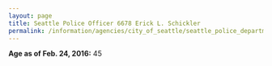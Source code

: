 ```yaml
---
layout: page
title: Seattle Police Officer 6678 Erick L. Schickler
permalink: /information/agencies/city_of_seattle/seattle_police_department/copbook/6678/
---
```


**Age as of Feb. 24, 2016:** 45
